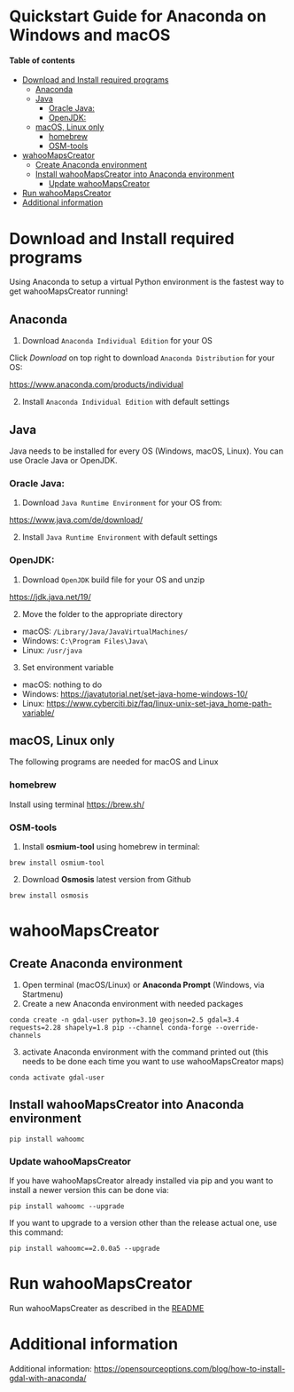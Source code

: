 # Quickstart Guide for Anaconda on Windows and macOS <!-- omit in toc -->

#### Table of contents <!-- omit in toc -->
- [Download and Install required programs](#download-and-install-required-programs)
  - [Anaconda](#anaconda)
  - [Java](#java)
    - [Oracle Java:](#oracle-java)
    - [OpenJDK:](#openjdk)
  - [macOS, Linux only](#macos-linux-only)
    - [homebrew](#homebrew)
    - [OSM-tools](#osm-tools)
- [wahooMapsCreator](#wahoomapscreator)
  - [Create Anaconda environment](#create-anaconda-environment)
  - [Install wahooMapsCreator into Anaconda environment](#install-wahoomapscreator-into-anaconda-environment)
    - [Update wahooMapsCreator](#update-wahoomapscreator)
- [Run wahooMapsCreator](#run-wahoomapscreator)
- [Additional information](#additional-information)

# Download and Install required programs
Using Anaconda to setup a virtual Python environment is the fastest way to get wahooMapsCreator running!

## Anaconda
1. Download `Anaconda Individual Edition` for your OS

Click *Download* on top right to download `Anaconda Distribution` for your OS:

https://www.anaconda.com/products/individual


2. Install `Anaconda Individual Edition` with default settings

## Java
Java needs to be installed for every OS (Windows, macOS, Linux). You can use Oracle Java or OpenJDK.

### Oracle Java:
1. Download `Java Runtime Environment` for your OS from:

https://www.java.com/de/download/

2. Install `Java Runtime Environment` with default settings

### OpenJDK:
1. Download `OpenJDK` build file for your OS and unzip

https://jdk.java.net/19/

2. Move the folder to the appropriate directory
* macOS: `/Library/Java/JavaVirtualMachines/`
* Windows: `C:\Program Files\Java\`
* Linux: `/usr/java`

3. Set environment variable
* macOS: nothing to do
* Windows: https://javatutorial.net/set-java-home-windows-10/
* Linux: https://www.cyberciti.biz/faq/linux-unix-set-java_home-path-variable/

## macOS, Linux only
The following programs are needed for macOS and Linux

### homebrew
Install using terminal
https://brew.sh/

### OSM-tools
1. Install **osmium-tool** using homebrew in terminal:
```
brew install osmium-tool
```
2. Download **Osmosis** latest version from Github
```
brew install osmosis
```

# wahooMapsCreator
## Create Anaconda environment
1. Open terminal (macOS/Linux) or **Anaconda Prompt** (Windows, via Startmenu)
2. Create a new Anaconda environment with needed packages
```
conda create -n gdal-user python=3.10 geojson=2.5 gdal=3.4 requests=2.28 shapely=1.8 pip --channel conda-forge --override-channels
```
3. activate Anaconda environment with the command printed out (this needs to be done each time you want to use wahooMapsCreator maps)
```
conda activate gdal-user
```

## Install wahooMapsCreator into Anaconda environment
```
pip install wahoomc
```

### Update wahooMapsCreator
If you have wahooMapsCreator already installed via pip and you want to install a newer version this can be done via:
```
pip install wahoomc --upgrade
```

If you want to upgrade to a version other than the release actual one, use this command:
```
pip install wahoomc==2.0.0a5 --upgrade 
```

# Run wahooMapsCreator
Run wahooMapsCreater as described in the [README](../README.md/#Run-wahooMapsCreator)

# Additional information
Additional information: https://opensourceoptions.com/blog/how-to-install-gdal-with-anaconda/

